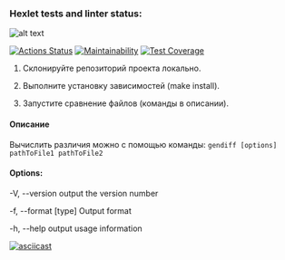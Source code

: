 ### Hexlet tests and linter status:
![alt text](https://i.ibb.co/m6LN1Nz/Difference-calculator-picture.png)

[![Actions Status](https://github.com/hawkprimarch/frontend-project-lvl2/workflows/hexlet-check/badge.svg)](https://github.com/hawkprimarch/frontend-project-lvl2/actions)
[![Maintainability](https://api.codeclimate.com/v1/badges/a99a88d28ad37a79dbf6/maintainability)](https://codeclimate.com/github/codeclimate/codeclimate/maintainability) 
[![Test Coverage](https://api.codeclimate.com/v1/badges/31b2b490ed92a50eb640/test_coverage)](https://codeclimate.com/github/hawkprimarch/frontend-project-lvl2/test_coverage)

1. Склонируйте репозиторий проекта локально.

2. Выполните установку зависимостей (make install).

3. Запустите сравнение файлов (команды в описании).

#### Описание

Вычислить различия можно с помощью команды: `gendiff [options] pathToFile1 pathToFile2`

#### Options: 
  -V, --version output the version number 

  -f, --format [type] Output format 

  -h, --help output usage information

[![asciicast](https://asciinema.org/a/0zqia4A4dql68KnaTBwYml7IZ.svg)](https://asciinema.org/a/0zqia4A4dql68KnaTBwYml7IZ)